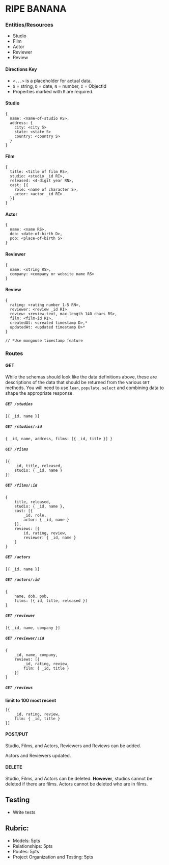# RIPE BANANA

### Entities/Resources

* Studio
* Film
* Actor
* Reviewer
* Review

#### Directions Key
* `<...>` is a placeholder for actual data.
* `S` = string, `D` = date, `N` = number, `I` = ObjectId
* Properties marked with `R` are required.

#### Studio

```
{
  name: <name-of-studio RS>,
  address: {
    city: <city S>
    state: <state S>
    country: <country S>
  }
}
```

#### Film

```
{
  title: <title of film RS>,
  studio: <studio _id RI>,
  released: <4-digit year RN>,
  cast: [{
    role: <name of character S>,
    actor: <actor _id RI>
  }]
}
```

#### Actor

```
{
  name: <name RS>,
  dob: <date-of-birth D>,
  pob: <place-of-birth S>
}
```

#### Reviewer

```
{
  name: <string RS>,
  company: <company or website name RS>
}
```


#### Review

```
{
  rating: <rating number 1-5 RN>,
  reviewer: <review _id RI>
  review: <review-text, max-length 140 chars RS>,
  film: <film-id RI>,
  createdAt: <created timestamp D>,*
  updatedAt: <updated timestamp D>*
}

// *Use mongoose timestamp feature
```


### Routes

#### GET

While the schemas should look like the data definitions above, these are descriptions of the data that should be returned from the various `GET` methods. You will need to use `lean`, `populate`, `select` and combining data to shape the appropriate response.

##### `GET /studios`

```
[{ _id, name }]
```

##### `GET /studios/:id`

```
{ _id, name, address, films: [{ _id, title }] }
```

##### `GET /films`

```
[{
    _id, title, released,
    studio: { _id, name }
}]
```

##### `GET /films/:id`

```
{
    title, released,
    studio: { _id, name },
    cast: [{
        _id, role,
        actor: { _id, name }
    }],
    reviews: [{
        id, rating, review,
        reviewer: { _id, name }
    ]
}
```

##### `GET /actors`

```
[{ _id, name }]
```

##### `GET /actors/:id`

```
{
    name, dob, pob,
    films: [{ id, title, released }]
}
```

##### `GET /reviewer`

```
[{ _id, name, company }]
```

##### `GET /reviewer/:id`

```
{
    _id, name, company,
    reviews: [{
        _id, rating, review,
        film: { _id, title }
    }]
}
```

##### `GET /reviews`

**limit to 100 most recent**

```
[{
    _id, rating, review,
    film: { _id, title }
}]
```



#### POST/PUT

Studio, Films, and Actors, Reviewers and Reviews can be added.

Actors and Reviewers updated.

#### DELETE

Studio, Films, and Actors can be deleted. **However**, studios cannot be deleted if there are
films. Actors cannot be deleted who are in films.

## Testing

* Write tests

## Rubric:

* Models: 5pts
* Relationships: 5pts
* Routes: 5pts
* Project Organization and Testing: 5pts